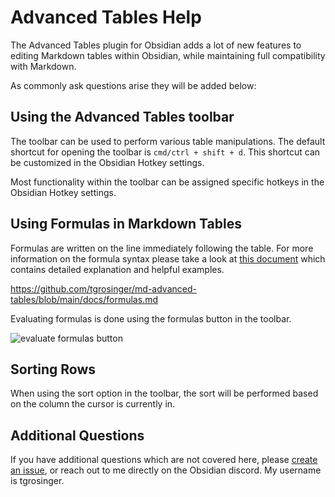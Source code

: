 # Advanced Tables Help

The Advanced Tables plugin for Obsidian adds a lot of new features to editing
Markdown tables within Obsidian, while maintaining full compatibility
with Markdown.

As commonly ask questions arise they will be added below:

## Using the Advanced Tables toolbar
The toolbar can be used to perform various table manipulations. The default shortcut for opening the toolbar is `cmd/ctrl + shift + d`. This shortcut can be customized in the Obsidian Hotkey settings.

Most functionality within the toolbar can be assigned specific hotkeys in the Obsidian Hotkey settings.

## Using Formulas in Markdown Tables

Formulas are written on the line immediately following the table. For more
information on the formula syntax please take a look at [this
document](https://github.com/tgrosinger/md-advanced-tables/blob/main/docs/formulas.md)
which contains detailed explanation and helpful examples.

<https://github.com/tgrosinger/md-advanced-tables/blob/main/docs/formulas.md>

Evaluating formulas is done using the formulas button in the toolbar.

![evaluate formulas button](https://raw.githubusercontent.com/tgrosinger/advanced-tables-obsidian/main/resources/screenshots/evaluate-formulas-button.png)

## Sorting Rows

When using the sort option in the toolbar, the sort will be performed based
on the column the cursor is currently in.

## Additional Questions

If you have additional questions which are not covered here, please [create
an issue](https://github.com/tgrosinger/advanced-tables-obsidian/issues/new/choose),
or reach out to me directly on the Obsidian discord. My username is
tgrosinger.

